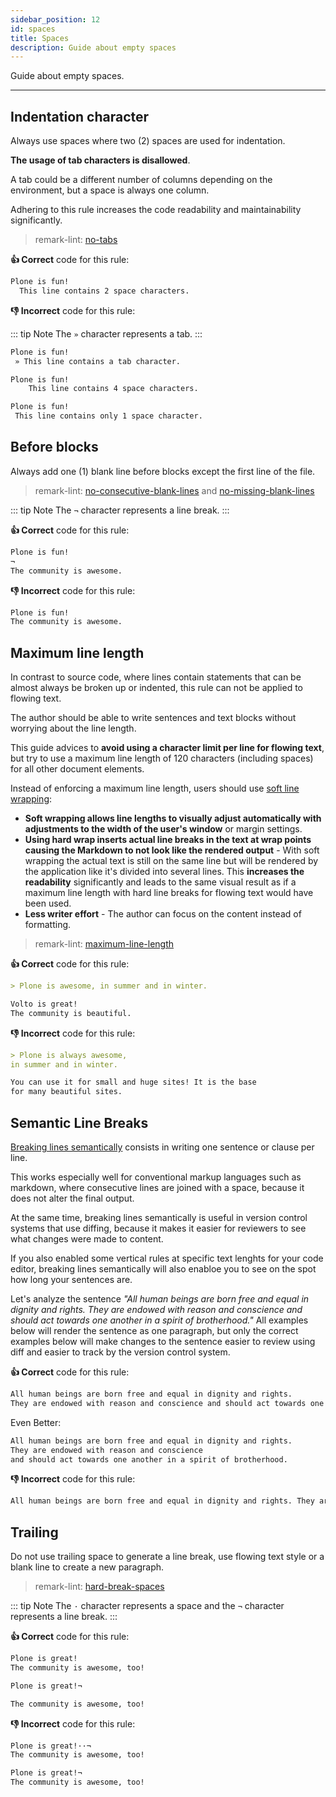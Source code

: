 ```yaml
---
sidebar_position: 12
id: spaces
title: Spaces
description: Guide about empty spaces
---
```


Guide about empty spaces.

---

## Indentation character

Always use spaces where two (2) spaces are used for indentation.

**The usage of tab characters is disallowed**.

A tab could be a different number of columns depending on the environment, but a space is always one column.

Adhering to this rule increases the code readability and maintainability significantly.

> remark-lint: [no-tabs](https://github.com/remarkjs/remark-lint/tree/master/packages/remark-lint-no-tabs "Link to remarkjs docs")

**:thumbsup: Correct** code for this rule:

```markdown
Plone is fun!
  This line contains 2 space characters.
```

**:thumbsdown: Incorrect** code for this rule:

::: tip Note
The `»` character represents a tab.
:::

```markdown
Plone is fun!
 » This line contains a tab character.
```

```markdown
Plone is fun!
    This line contains 4 space characters.
```

```markdown
Plone is fun!
 This line contains only 1 space character.
```

## Before blocks

Always add one (1) blank line before blocks except the first line of the file.

<!--lint disable-->

> remark-lint: [no-consecutive-blank-lines](https://github.com/remarkjs/remark-lint/tree/master/packages/remark-lint-no-consecutive-blank-lines "Link to remarkjs docs")
and [no-missing-blank-lines](https://github.com/remarkjs/remark-lint/tree/master/packages/remark-lint-no-missing-blank-lines "Link to remarkjs docs")

<!--lint enable-->

::: tip Note
The `¬` character represents a line break.
:::

**:thumbsup: Correct** code for this rule:

```markdown
Plone is fun!
¬
The community is awesome.
```

**:thumbsdown: Incorrect** code for this rule:

```markdown
Plone is fun!
The community is awesome.
```

## Maximum line length

In contrast to source code, where lines contain statements that can be almost always be broken up or indented,
this rule can not be applied to flowing text.

The author should be able to write sentences and text blocks without worrying about the line length.

This guide advices to **avoid using a character limit per line for flowing text**,
but try to use a maximum line length of 120 characters (including spaces) for all other document elements.

<!--lint disable-->

Instead of enforcing a maximum line length, users should use [soft line wrapping](https://en.wikipedia.org/wiki/Line_wrap_and_word_wrap "Link to Wikipedia"):

- **Soft wrapping allows line lengths to visually adjust automatically with adjustments to the width of the user's window** or margin settings.
- **Using hard wrap inserts actual line breaks in the text at wrap points causing the Markdown to not look like the rendered output** - With soft wrapping the actual text is still on the same line but will be rendered by the application like it's divided into several lines.
This **increases the readability** significantly and leads to the same visual result as if a maximum line length with hard line breaks for flowing text would have been used.
- **Less writer effort** - The author can focus on the content instead of formatting.

<!--lint enable-->

> remark-lint: [maximum-line-length](https://github.com/remarkjs/remark-lint/tree/master/packages/remark-lint-maximum-line-length "Link to remarkjs docs")

**:thumbsup: Correct** code for this rule:

```markdown
> Plone is awesome, in summer and in winter.

Volto is great!
The community is beautiful.
```

**:thumbsdown: Incorrect** code for this rule:

```markdown
> Plone is always awesome,
in summer and in winter.

You can use it for small and huge sites! It is the base
for many beautiful sites.
```

## Semantic Line Breaks

[Breaking lines semantically](https://sembr.org/ "Link to a website about semantic line breaks") consists in writing one sentence or clause per line.

This works especially well for conventional markup languages such as markdown, where consecutive lines are joined with a space, because it does not alter the final output.

At the same time, breaking lines semantically is useful in version control systems that use diffing, because it makes it easier for reviewers to see what changes were made to content.

If you also enabled some vertical rules at specific text lenghts for your code editor, breaking lines semantically will also enabloe you to see on the spot how long your sentences are.

Let's analyze the sentence *"All human beings are born free and equal in dignity and rights. They are endowed with reason and conscience and should act towards one another in a spirit of brotherhood."*
All examples below will render the sentence as one paragraph, but only the correct examples below will make changes to the sentence easier to review using diff and easier to track by the version control system.

**:thumbsup: Correct** code for this rule:

```markdown
All human beings are born free and equal in dignity and rights.
They are endowed with reason and conscience and should act towards one another in a spirit of brotherhood.
```

Even Better:

```markdown
All human beings are born free and equal in dignity and rights.
They are endowed with reason and conscience
and should act towards one another in a spirit of brotherhood.
```

**:thumbsdown: Incorrect** code for this rule:

```markdown
All human beings are born free and equal in dignity and rights. They are endowed with reason and conscience and should act towards one another in a spirit of brotherhood.
```

## Trailing

Do not use trailing space to generate a line break, use flowing text style or a blank line to create a new paragraph.

> remark-lint: [hard-break-spaces](https://github.com/remarkjs/remark-lint/tree/master/packages/remark-lint-hard-break-spaces "Link to remarkjs docs")

::: tip Note
The `·` character represents a space and the `¬` character represents a line break.
:::

**:thumbsup: Correct** code for this rule:

```markdown
Plone is great!
The community is awesome, too!
```

```markdown
Plone is great!¬

The community is awesome, too!
```

**:thumbsdown: Incorrect** code for this rule:

```markdown
Plone is great!··¬
The community is awesome, too!
```

```markdown
Plone is great!¬
The community is awesome, too!
```
